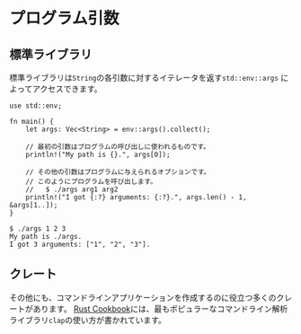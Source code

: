 # プログラム引数

## 標準ライブラリ

標準ライブラリは`String`の各引数に対するイテレータを返す`std::env::args`
によってアクセスできます。

```rust,editable
use std::env;

fn main() {
    let args: Vec<String> = env::args().collect();

    // 最初の引数はプログラムの呼び出しに使われるものです。
    println!("My path is {}.", args[0]);

    // その他の引数はプログラムに与えられるオプションです。
    // このようにプログラムを呼び出します。
    //   $ ./args arg1 arg2
    println!("I got {:?} arguments: {:?}.", args.len() - 1, &args[1..]);
}
```

```shell
$ ./args 1 2 3
My path is ./args.
I got 3 arguments: ["1", "2", "3"].
```

## クレート

その他にも、コマンドラインアプリケーションを作成するのに役立つ多くのクレートがあります。
[Rust Cookbook]には、最もポピュラーなコマンドライン解析ライブラリ`clap`の使い方が書かれています。

[Rust Cookbook]: https://rust-lang-nursery.github.io/rust-cookbook/cli/arguments.html
